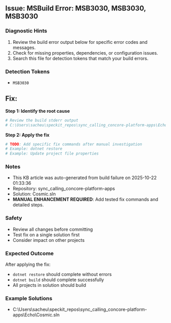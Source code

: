 ## Issue: MSBuild Error: MSB3030, MSB3030, MSB3030

### Diagnostic Hints
1. Review the build error output below for specific error codes and messages.
2. Check for missing properties, dependencies, or configuration issues.
3. Search this file for detection tokens that match your build errors.

### Detection Tokens
- `MSB3030`

## Fix:

**Step 1: Identify the root cause**
```powershell
# Review the build stderr output
# C:\Users\sacheu\speckit_repos\sync_calling_concore-platform-apps\Echo\Microsoft.Skype.Platform.Echo.Logic\Microsoft.Skype.Platform.Echo.Logic.csproj : warning NU1504: Duplicate 'PackageReference' items found. Remove the duplicate items or use the Update functionality to ensure a consistent restore behavior. The duplicate 'PackageReference' items are: Microsoft.Applications.Telemetry.Azure , Microsoft.Applications.Telemetry.Azure ; Microsoft.WindowsAzure.Storage , Microsoft.WindowsAzure.Storage ....
```

**Step 2: Apply the fix**
```powershell
# TODO: Add specific fix commands after manual investigation
# Example: dotnet restore
# Example: Update project file properties
```

### Notes
- This KB article was auto-generated from build failure on 2025-10-22 01:33:36
- Repository: sync_calling_concore-platform-apps
- Solution: Cosmic.sln
- **MANUAL ENHANCEMENT REQUIRED**: Add tested fix commands and detailed steps.

### Safety
- Review all changes before committing
- Test fix on a single solution first
- Consider impact on other projects

### Expected Outcome
After applying the fix:
- `dotnet restore` should complete without errors
- `dotnet build` should complete successfully
- All projects in solution should build

### Example Solutions
- C:\Users\sacheu\speckit_repos\sync_calling_concore-platform-apps\Echo\Cosmic.sln
